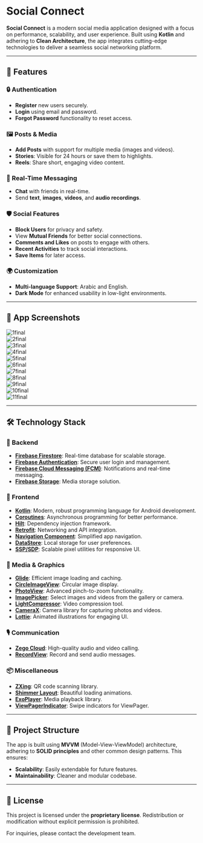 # Social Connect  

**Social Connect** is a modern social media application designed with a focus on performance, scalability, and user experience. Built using **Kotlin** and adhering to **Clean Architecture**, the app integrates cutting-edge technologies to deliver a seamless social networking platform.  

---

## 🌟 Features  
### 🔒 Authentication  
- **Register** new users securely.  
- **Login** using email and password.  
- **Forgot Password** functionality to reset access.  

### 🖼️ Posts & Media  
- **Add Posts** with support for multiple media (images and videos).  
- **Stories**: Visible for 24 hours or save them to highlights.  
- **Reels**: Share short, engaging video content.  

### 💬 Real-Time Messaging  
- **Chat** with friends in real-time.  
- Send **text**, **images**, **videos**, and **audio recordings**.  

### 🛡️ Social Features  
- **Block Users** for privacy and safety.  
- View **Mutual Friends** for better social connections.  
- **Comments and Likes** on posts to engage with others.  
- **Recent Activities** to track social interactions.  
- **Save Items** for later access.  

### 🌍 Customization  
- **Multi-language Support**: Arabic and English.  
- **Dark Mode** for enhanced usability in low-light environments.  

---

## 📸 App Screenshots  
![1final](https://github.com/user-attachments/assets/2be41733-4919-4244-8545-cf02b04f1194)  
![2final](https://github.com/user-attachments/assets/4907f9cd-8f77-4028-a5d1-29ae2b35bbb8)  
![3final](https://github.com/user-attachments/assets/41136ded-0dec-4c99-8fe1-d7fcc2c521d5)  
![4final](https://github.com/user-attachments/assets/b86aba04-6f90-4bdd-8525-f67dc8cbbff7)  
![5final](https://github.com/user-attachments/assets/b18bc6c1-df1b-4647-91de-0014efb7fe00)  
![6final](https://github.com/user-attachments/assets/915490fe-e35a-47cd-806a-10ca98462b89)    
![7final](https://github.com/user-attachments/assets/faf364ba-9d0b-446a-ab77-9d447e4736e6)  
![8final](https://github.com/user-attachments/assets/116443f4-1977-46f9-b43b-1c6e7f20e883)    
![9final](https://github.com/user-attachments/assets/2e869244-13e2-414a-9280-bb3c37c9ebc2)  
![10final](https://github.com/user-attachments/assets/f35025ff-2c6a-4251-81cb-60b2ed52897d)  
![11final](https://github.com/user-attachments/assets/23532bc2-c307-404a-8889-ea7c8d86c8db)  

---

## 🛠️ Technology Stack  
### 🔗 Backend  
- [**Firebase Firestore**](https://firebase.google.com/products/firestore): Real-time database for scalable storage.  
- [**Firebase Authentication**](https://firebase.google.com/products/auth): Secure user login and management.  
- [**Firebase Cloud Messaging (FCM)**](https://firebase.google.com/products/cloud-messaging): Notifications and real-time messaging.  
- [**Firebase Storage**](https://firebase.google.com/products/storage): Media storage solution.  

### 📱 Frontend  
- **[Kotlin](https://kotlinlang.org/)**: Modern, robust programming language for Android development.  
- **[Coroutines](https://kotlinlang.org/docs/coroutines-overview.html)**: Asynchronous programming for better performance.  
- **[Hilt](https://developer.android.com/training/dependency-injection/hilt-android)**: Dependency injection framework.  
- **[Retrofit](https://square.github.io/retrofit/)**: Networking and API integration.  
- **[Navigation Component](https://developer.android.com/guide/navigation/)**: Simplified app navigation.  
- **[DataStore](https://developer.android.com/topic/libraries/architecture/datastore)**: Local storage for user preferences.  
- **[SSP/SDP](https://github.com/intuit/ssp)**: Scalable pixel utilities for responsive UI.  

### 🎨 Media & Graphics  
- **[Glide](https://github.com/bumptech/glide)**: Efficient image loading and caching.  
- **[CircleImageView](https://github.com/hdodenhof/CircleImageView)**: Circular image display.  
- **[PhotoView](https://github.com/Baseflow/PhotoView)**: Advanced pinch-to-zoom functionality.  
- **[ImagePicker](https://github.com/Dhaval2404/ImagePicker)**: Select images and videos from the gallery or camera.  
- **[LightCompressor](https://github.com/AbedElazizShe/LightCompressor)**: Video compression tool.  
- **[CameraX](https://developer.android.com/training/camerax)**: Camera library for capturing photos and videos.  
- **[Lottie](https://lottiefiles.com/)**: Animated illustrations for engaging UI.  

### 🎙️ Communication  
- **[Zego Cloud](https://www.zegocloud.com/)**: High-quality audio and video calling.  
- **[RecordView](https://github.com/3llomi/RecordView)**: Record and send audio messages.  

### 📦 Miscellaneous  
- **[ZXing](https://github.com/zxing/zxing)**: QR code scanning library.  
- **[Shimmer Layout](https://facebook.github.io/shimmer-android/)**: Beautiful loading animations.  
- **[ExoPlayer](https://exoplayer.dev/)**: Media playback library.  
- **[ViewPagerIndicator](https://github.com/zhpanvip/viewpagerindicator)**: Swipe indicators for ViewPager.  

---

## 📂 Project Structure  
The app is built using **MVVM** (Model-View-ViewModel) architecture, adhering to **SOLID principles** and other common design patterns. This ensures:  
- **Scalability**: Easily extendable for future features.  
- **Maintainability**: Cleaner and modular codebase.  

---

## 📜 License  
This project is licensed under the **proprietary license**. Redistribution or modification without explicit permission is prohibited.  

For inquiries, please contact the development team.  

